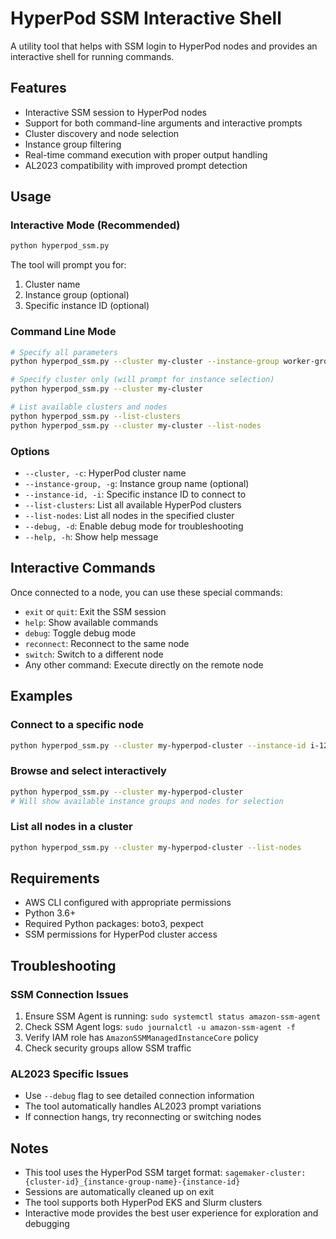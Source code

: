 # HyperPod SSM Interactive Shell

A utility tool that helps with SSM login to HyperPod nodes and provides an interactive shell for running commands.

## Features

- Interactive SSM session to HyperPod nodes
- Support for both command-line arguments and interactive prompts
- Cluster discovery and node selection
- Instance group filtering
- Real-time command execution with proper output handling
- AL2023 compatibility with improved prompt detection

## Usage

### Interactive Mode (Recommended)
```bash
python hyperpod_ssm.py
```

The tool will prompt you for:
1. Cluster name
2. Instance group (optional)
3. Specific instance ID (optional)

### Command Line Mode
```bash
# Specify all parameters
python hyperpod_ssm.py --cluster my-cluster --instance-group worker-group --instance-id i-1234567890abcdef0

# Specify cluster only (will prompt for instance selection)
python hyperpod_ssm.py --cluster my-cluster

# List available clusters and nodes
python hyperpod_ssm.py --list-clusters
python hyperpod_ssm.py --cluster my-cluster --list-nodes
```

### Options

- `--cluster, -c`: HyperPod cluster name
- `--instance-group, -g`: Instance group name (optional)
- `--instance-id, -i`: Specific instance ID to connect to
- `--list-clusters`: List all available HyperPod clusters
- `--list-nodes`: List all nodes in the specified cluster
- `--debug, -d`: Enable debug mode for troubleshooting
- `--help, -h`: Show help message

## Interactive Commands

Once connected to a node, you can use these special commands:

- `exit` or `quit`: Exit the SSM session
- `help`: Show available commands
- `debug`: Toggle debug mode
- `reconnect`: Reconnect to the same node
- `switch`: Switch to a different node
- Any other command: Execute directly on the remote node

## Examples

### Connect to a specific node
```bash
python hyperpod_ssm.py --cluster my-hyperpod-cluster --instance-id i-1234567890abcdef0
```

### Browse and select interactively
```bash
python hyperpod_ssm.py --cluster my-hyperpod-cluster
# Will show available instance groups and nodes for selection
```

### List all nodes in a cluster
```bash
python hyperpod_ssm.py --cluster my-hyperpod-cluster --list-nodes
```

## Requirements

- AWS CLI configured with appropriate permissions
- Python 3.6+
- Required Python packages: boto3, pexpect
- SSM permissions for HyperPod cluster access

## Troubleshooting

### SSM Connection Issues
1. Ensure SSM Agent is running: `sudo systemctl status amazon-ssm-agent`
2. Check SSM Agent logs: `sudo journalctl -u amazon-ssm-agent -f`
3. Verify IAM role has `AmazonSSMManagedInstanceCore` policy
4. Check security groups allow SSM traffic

### AL2023 Specific Issues
- Use `--debug` flag to see detailed connection information
- The tool automatically handles AL2023 prompt variations
- If connection hangs, try reconnecting or switching nodes

## Notes

- This tool uses the HyperPod SSM target format: `sagemaker-cluster:{cluster-id}_{instance-group-name}-{instance-id}`
- Sessions are automatically cleaned up on exit
- The tool supports both HyperPod EKS and Slurm clusters
- Interactive mode provides the best user experience for exploration and debugging